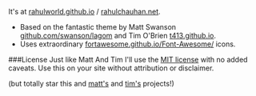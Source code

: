 
It's at [rahulworld.github.io](http://rahulworld.github.io) / [rahulchauhan.net](http://rahulchauhan.net).

- Based on the fantastic theme by Matt Swanson [github.com/swanson/lagom](https://github.com/swanson/lagom) and Tim O'Brien [t413.github.io](http://t413.github.io).
- Uses extraordinary [fortawesome.github.io/Font-Awesome/](http://fortawesome.github.io/Font-Awesome/) icons.


###License
Just like Matt And Tim I'll use the [MIT license](https://github.com/swanson/lagom/blob/master/LICENSE)
with no added caveats. Use this on your site without attribution or disclaimer.

(but totally star this and [matt's](https://github.com/swanson/lagom)  and [tim's](http://t413.github.io) projects!)
